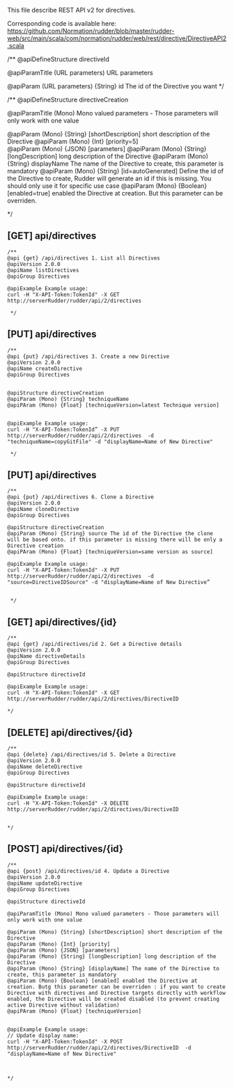 
This file describe REST API v2 for directives.

Corresponding code is available here: 
https://github.com/Normation/rudder/blob/master/rudder-web/src/main/scala/com/normation/rudder/web/rest/directive/DirectiveAPI2.scala

/**
   @apiDefineStructure directiveId

   @apiParamTitle (URL parameters) URL parameters

   @apiParam (URL parameters) {String} id The id of the Directive you want
 */

 /**
   @apiDefineStructure directiveCreation

   @apiParamTitle (Mono) Mono valued parameters - Those parameters will only work with one value

   @apiParam (Mono) {String} [shortDescription] short description of the Directive
   @apiParam (Mono) {Int} [priority=5]   
   @apiParam (Mono) {JSON} [parameters]
   @apiParam (Mono) {String} [longDescription] long description of the Directive
   @apiParam (Mono) {String} displayName The name of the Directive to create, this parameter is mandatory
   @apiParam (Mono) {String} [id=autoGenerated] Define the id of the Directive to create, Rudder will generate an id if this is missing. You should only use it for specific use case
   @apiParam (Mono) {Boolean} [enabled=true] enabled the Directive at creation. But this parameter can be overriden.

 */


[GET] api/directives
-----------------

    /**
    @api {get} /api/directives 1. List all Directives
    @apiVersion 2.0.0
    @apiName listDirectives
    @apiGroup Directives
    
    @apiExample Example usage:
    curl -H "X-API-Token:TokenId" -X GET http://serverRudder/rudder/api/2/directives

     */


[PUT] api/directives
-----------------

    /**
    @api {put} /api/directives 3. Create a new Directive
    @apiVersion 2.0.0
    @apiName createDirective
    @apiGroup Directives


    @apiStructure directiveCreation
    @apiParam (Mono) {String} techniqueName
    @apiPAram (Mono) {Float} [techniqueVersion=latest Technique version]

    
    @apiExample Example usage:
    curl -H "X-API-Token:TokenId” -X PUT http://serverRudder/rudder/api/2/directives  -d "techniqueName=copyGitFile" -d "displayName=Name of New Directive"

     */


[PUT] api/directives
-----------------

    /**
    @api {put} /api/directives 6. Clone a Directive
    @apiVersion 2.0.0
    @apiName cloneDirective
    @apiGroup Directives
    
    @apiStructure directiveCreation
    @apiParam (Mono) {String} source The id of the Directive the clone will be based onto. if this parameter is missing there will be only a Directive creation
    @apiPAram (Mono) {Float} [techniqueVersion=same version as source]

    @apiExample Example usage:
    curl -H "X-API-Token:TokenId" -X PUT http://serverRudder/rudder/api/2/directives  -d "source=DirectiveIDSource" -d "displayName=Name of New Directive”


     */

[GET] api/directives/{id}
--------------------------

    /**
    @api {get} /api/directives/id 2. Get a Directive details
    @apiVersion 2.0.0
    @apiName directiveDetails
    @apiGroup Directives
     
    @apiStructure directiveId

    @apiExample Example usage:
    curl -H "X-API-Token:TokenId" -X GET http://serverRudder/rudder/api/2/directives/DirectiveID

    */

[DELETE] api/directives/{id}
--------------------------

    /**
    @api {delete} /api/directives/id 5. Delete a Directive
    @apiVersion 2.0.0
    @apiName deleteDirective
    @apiGroup Directives
      
    @apiStructure directiveId

    @apiExample Example usage:
    curl -H "X-API-Token:TokenId" -X DELETE http://serverRudder/rudder/api/2/directives/DirectiveID


    */


[POST] api/directives/{id}
--------------------------

    /**
    @api {post} /api/directives/id 4. Update a Directive
    @apiVersion 2.0.0
    @apiName updateDirective
    @apiGroup Directives
     
    @apiStructure directiveId

    @apiParamTitle (Mono) Mono valued parameters - Those parameters will only work with one value

    @apiParam (Mono) {String} [shortDescription] short description of the Directive
    @apiParam (Mono) {Int} [priority]   
    @apiParam (Mono) {JSON} [parameters]
    @apiParam (Mono) {String} [longDescription] long description of the Directive
    @apiParam (Mono) {String} [displayName] The name of the Directive to create, this parameter is mandatory
    @apiParam (Mono) {Boolean} [enabled] enabled the Directive at creation. Butg this parameter can be overriden : if you want to create Directive with directives and Directive targets directly with workflow enabled, the Directive will be created disabled (to prevent creating active Directive without validation)
    @apiPAram (Mono) {Float} [techniqueVersion]


    @apiExample Example usage:
    // Update display name: 
    curl -H "X-API-Token:TokenId" -X POST http://serverRudder/rudder/api/2/directives/DirectiveID  -d "displayName=Name of New Directive"



    */
